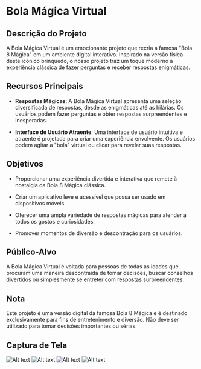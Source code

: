 # Bola Mágica Virtual

## Descrição do Projeto

A Bola Mágica Virtual é um emocionante projeto que recria a famosa "Bola 8 Mágica" em um ambiente digital interativo. Inspirado na versão física deste icônico brinquedo, o nosso projeto traz um toque moderno à experiência clássica de fazer perguntas e receber respostas enigmáticas.

## Recursos Principais

- **Respostas Mágicas**: A Bola Mágica Virtual apresenta uma seleção diversificada de respostas, desde as enigmáticas até as hilárias. Os usuários podem fazer perguntas e obter respostas surpreendentes e inesperadas.

- **Interface de Usuário Atraente**: Uma interface de usuário intuitiva e atraente é projetada para criar uma experiência envolvente. Os usuários podem agitar a "bola" virtual ou clicar para revelar suas respostas.

## Objetivos

- Proporcionar uma experiência divertida e interativa que remete à nostalgia da Bola 8 Mágica clássica.

- Criar um aplicativo leve e acessível que possa ser usado em dispositivos móveis.

- Oferecer uma ampla variedade de respostas mágicas para atender a todos os gostos e curiosidades.

- Promover momentos de diversão e descontração para os usuários.

## Público-Alvo

A Bola Mágica Virtual é voltada para pessoas de todas as idades que procuram uma maneira descontraída de tomar decisões, buscar conselhos divertidos ou simplesmente se entreter com respostas surpreendentes.

## Nota

Este projeto é uma versão digital da famosa Bola 8 Mágica e é destinado exclusivamente para fins de entretenimento e diversão. Não deve ser utilizado para tomar decisões importantes ou sérias.

## Captura de Tela

![Alt text](image.png)
![Alt text](image-1.png)
![Alt text](image-2.png)
![Alt text](image-3.png)

